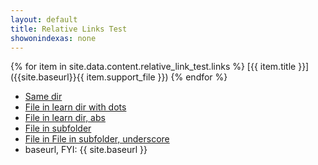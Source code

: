 ```yaml
---
layout: default
title: Relative Links Test
showonindexas: none
---
```


{% for item in site.data.content.relative_link_test.links %}
[{{ item.title }}]({{site.baseurl}}{{ item.support_file }})
{% endfor %}

* [Same dir](sweep_basic_checklist.md)
* [File in learn dir with dots](../_learn/01-news.md)
* [File in learn dir, abs]({{site.baseurl}}/_learn/01-news.md)
* [File in subfolder](subfolder/does_it_find_me.md)
* [File in File in subfolder, underscore](_othersubfolder/does_it_find_me_too.md)
* baseurl, FYI: {{ site.baseurl }}
